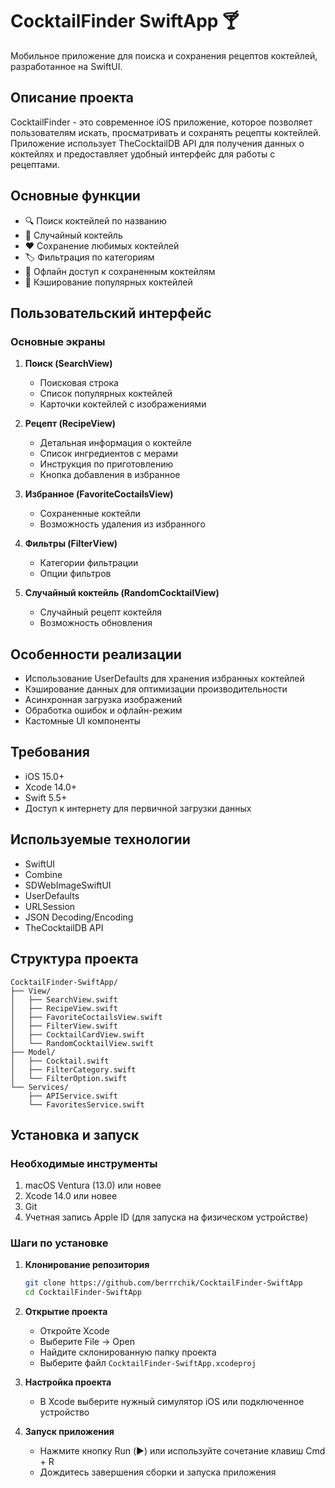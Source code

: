 # CocktailFinder SwiftApp 🍸

Мобильное приложение для поиска и сохранения рецептов коктейлей, разработанное на SwiftUI.

## Описание проекта

CocktailFinder - это современное iOS приложение, которое позволяет пользователям искать, просматривать и сохранять рецепты коктейлей. Приложение использует TheCocktailDB API для получения данных о коктейлях и предоставляет удобный интерфейс для работы с рецептами.

## Основные функции

- 🔍 Поиск коктейлей по названию
- 🎲 Случайный коктейль
- ❤️ Сохранение любимых коктейлей
- 🏷️ Фильтрация по категориям
- 📱 Офлайн доступ к сохраненным коктейлям
- 🔄 Кэширование популярных коктейлей

## Пользовательский интерфейс

### Основные экраны

1. **Поиск (SearchView)**
   - Поисковая строка
   - Список популярных коктейлей
   - Карточки коктейлей с изображениями

2. **Рецепт (RecipeView)**
   - Детальная информация о коктейле
   - Список ингредиентов с мерами
   - Инструкция по приготовлению
   - Кнопка добавления в избранное

3. **Избранное (FavoriteCoctailsView)**
   - Сохраненные коктейли
   - Возможность удаления из избранного

4. **Фильтры (FilterView)**
   - Категории фильтрации
   - Опции фильтров

5. **Случайный коктейль (RandomCocktailView)**
   - Случайный рецепт коктейля
   - Возможность обновления

## Особенности реализации

- Использование UserDefaults для хранения избранных коктейлей
- Кэширование данных для оптимизации производительности
- Асинхронная загрузка изображений
- Обработка ошибок и офлайн-режим
- Кастомные UI компоненты

## Требования

- iOS 15.0+
- Xcode 14.0+
- Swift 5.5+
- Доступ к интернету для первичной загрузки данных

## Используемые технологии

- SwiftUI
- Combine
- SDWebImageSwiftUI
- UserDefaults
- URLSession
- JSON Decoding/Encoding
- TheCocktailDB API

## Структура проекта

```
CocktailFinder-SwiftApp/
├── View/
│   ├── SearchView.swift
│   ├── RecipeView.swift
│   ├── FavoriteCoctailsView.swift
│   ├── FilterView.swift
│   ├── CocktailCardView.swift
│   └── RandomCocktailView.swift
├── Model/
│   ├── Cocktail.swift
│   ├── FilterCategory.swift
│   └── FilterOption.swift
└── Services/
    ├── APIService.swift
    └── FavoritesService.swift
```

## Установка и запуск

### Необходимые инструменты

1. macOS Ventura (13.0) или новее
2. Xcode 14.0 или новее
3. Git
4. Учетная запись Apple ID (для запуска на физическом устройстве)

### Шаги по установке

1. **Клонирование репозитория**
   ```bash
   git clone https://github.com/berrrchik/CocktailFinder-SwiftApp
   cd CocktailFinder-SwiftApp
   ```

2. **Открытие проекта**
   - Откройте Xcode
   - Выберите File → Open
   - Найдите склонированную папку проекта
   - Выберите файл `CocktailFinder-SwiftApp.xcodeproj`

3. **Настройка проекта**
   - В Xcode выберите нужный симулятор iOS или подключенное устройство

4. **Запуск приложения**
   - Нажмите кнопку Run (▶️) или используйте сочетание клавиш Cmd + R
   - Дождитесь завершения сборки и запуска приложения

